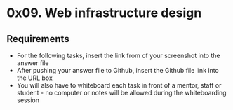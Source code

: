 # 0x09. Web infrastructure design

## Requirements

* For the following tasks, insert the link from of your screenshot into the answer file
* After pushing your answer file to Github, insert the Github file link into the URL box
* You will also have to whiteboard each task in front of a mentor, staff or student - no computer or notes will be allowed during the whiteboarding session
